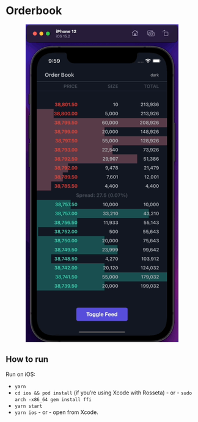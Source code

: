 # Orderbook

<p align="center">
    <img src="https://github.com/skantus/alejo-07-03-22/blob/main/sources/iphone.gif" width="400"/>
</p>

## How to run

Run on iOS:

- `yarn`
- `cd ios && pod install` (if you’re using Xcode with Rosseta) - or - `sudo arch -x86_64 gem install ffi` 
- `yarn start`
- `yarn ios` - or - open from Xcode.